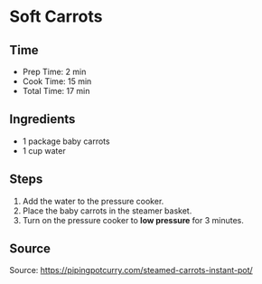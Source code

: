 # Soft Carrots

## Time

- Prep Time: 2 min
- Cook Time: 15 min
- Total Time: 17 min

## Ingredients

- 1 package baby carrots
- 1 cup water

## Steps

1. Add the water to the pressure cooker.
2. Place the baby carrots in the steamer basket.
3. Turn on the pressure cooker to **low pressure** for 3 minutes.

## Source

Source: <https://pipingpotcurry.com/steamed-carrots-instant-pot/>